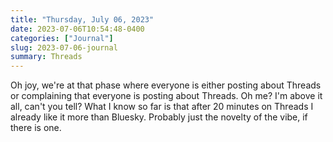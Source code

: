 ```yaml
---
title: "Thursday, July 06, 2023"
date: 2023-07-06T10:54:48-0400
categories: ["Journal"]
slug: 2023-07-06-journal
summary: Threads
---
```



Oh joy, we're at that phase where everyone is either posting about Threads or complaining that everyone is posting about Threads. Oh me? I'm above it all, can't you tell? What I know so far is that after 20 minutes on Threads I already like it more than Bluesky. Probably just the novelty of the vibe, if there is one.
